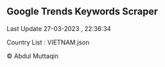 

## Google Trends Keywords Scraper 
 
Last Update 27-03-2023 , 22:36:34

Country List :
VIETNAM.json



© Abdul Muttaqin 
